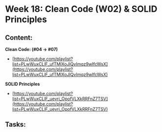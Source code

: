 # Week 18: Clean Code (W02) & SOLID Principles

## Content:

**Clean Code: (#04 → #07)**

- [https://youtube.com/playlist?list=PLwWuxCLlF_ufTMlXoJlQvImqz9wIfcWsX](https://youtube.com/playlist?list=PLwWuxCLlF_ufTMlXoJlQvImqz9wIfcWsX)

**SOLID Principles**

- [https://youtube.com/playlist?list=PLwWuxCLlF_uevri_OpofVLXkRRFnZ7TSV](https://youtube.com/playlist?list=PLwWuxCLlF_uevri_OpofVLXkRRFnZ7TSV)

## Tasks: